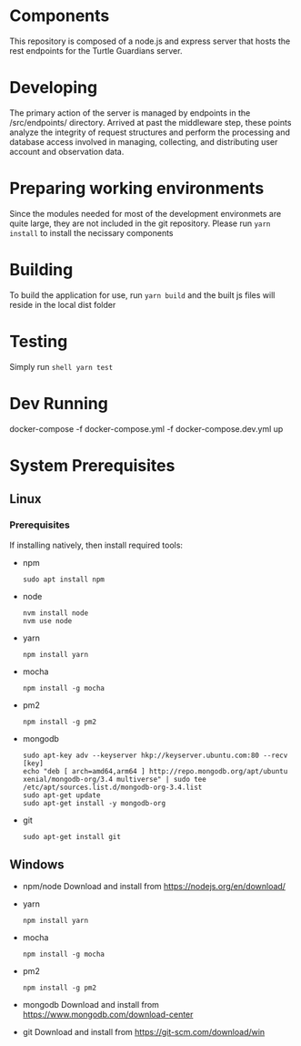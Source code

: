 # Components
This repository is composed of a node.js and express server that hosts the rest endpoints for the Turtle Guardians server.

# Developing

The primary action of the server is managed by endpoints in the /src/endpoints/ directory. Arrived at past the middleware step,
these points analyze the integrity of request structures and perform the processing and database access involved in managing,
collecting, and distributing user account and observation data.

# Preparing working environments

Since the modules needed for most of the development environmets are quite large, they are not included in the git repository. Please run
	```yarn install```
to install the necissary components

# Building

To build the application for use, run 
	```yarn build```
and the built js files will reside in the local dist folder
# Testing

Simply run 
    ```shell
    yarn test
    ```

# Dev Running
docker-compose -f docker-compose.yml -f docker-compose.dev.yml up

# System Prerequisites

## Linux
### Prerequisites
If installing natively, then install required tools:
* npm
    ```shell
    sudo apt install npm
    ```

* node
    ```shell
    nvm install node
    nvm use node
    ``` 

* yarn
    ```shell
    npm install yarn
    ``` 

* mocha
    ```shell
    npm install -g mocha
    ``` 

* pm2
    ```shell
    npm install -g pm2
    ``` 

* mongodb
    ```shell
    sudo apt-key adv --keyserver hkp://keyserver.ubuntu.com:80 --recv [key]
    echo "deb [ arch=amd64,arm64 ] http://repo.mongodb.org/apt/ubuntu xenial/mongodb-org/3.4 multiverse" | sudo tee /etc/apt/sources.list.d/mongodb-org-3.4.list
    sudo apt-get update
    sudo apt-get install -y mongodb-org
    ```

* git
    ```shell
    sudo apt-get install git
    ```

## Windows

* npm/node
    Download and install from https://nodejs.org/en/download/

* yarn
    ```shell
    npm install yarn
    ``` 

* mocha
    ```shell
    npm install -g mocha
    ```

* pm2
    ```shell
    npm install -g pm2
    ``` 

* mongodb
    Download and install from https://www.mongodb.com/download-center

* git
    Download and install from https://git-scm.com/download/win
